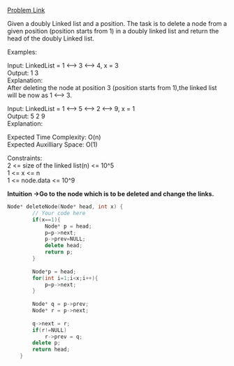 [Problem Link](https://www.geeksforgeeks.org/problems/delete-node-in-doubly-linked-list/1)<br>

Given a doubly Linked list and a position. The task is to delete a node from a given position (position starts from 1) in a doubly linked list and return the head of the doubly Linked list.<br>

Examples:<br>

Input: LinkedList = 1 <--> 3 <--> 4, x = 3<br>
Output: 1 3  <br>
Explanation: <br>
After deleting the node at position 3 (position starts from 1),the linked list will be now as 1 <--> 3.<br>
 
Input: LinkedList = 1 <--> 5 <--> 2 <--> 9, x = 1<br>
Output: 5 2 9<br>
Explanation:<br>

Expected Time Complexity: O(n)<br>
Expected Auxilliary Space: O(1)<br>

Constraints:<br>
2 <= size of the linked list(n) <= 10^5<br>
1 <= x <= n<br>
1 <= node.data <= 10^9<br>

__Intuition ->Go to the node which is to be deleted and change the links.__

```C++
Node* deleteNode(Node* head, int x) {
        // Your code here
        if(x==1){
            Node* p = head;
            p=p->next;
            p->prev=NULL;
            delete head;
            return p;
        }
        
        Node*p = head;
        for(int i=1;i<x;i++){
            p=p->next;
        }
        
        Node* q = p->prev;
        Node* r = p->next;
        
        q->next = r;
        if(r!=NULL)
            r->prev = q;
        delete p;
        return head;
    }
```
